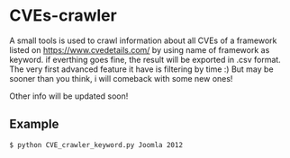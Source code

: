 # CVEs-crawler
A small tools is used to crawl information about all CVEs of a framework listed on https://www.cvedetails.com/ by using name of framework as keyword. if everthing goes fine, the result will be exported in .csv format. The very first advanced feature it have is filtering by time :) But may be sooner than you think, i will comeback with some new ones!

Other info will be updated soon!
##  Example
```
$ python CVE_crawler_keyword.py Joomla 2012
```

